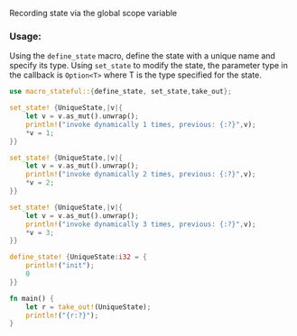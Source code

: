 Recording state via the global scope variable

### Usage:
Using the `define_state` macro, define the state with a unique name and specify its type. Using `set_state` to modify the state, the parameter type in the callback is `Option<T>` where T is the type specified for the state.


````rust
use macro_stateful::{define_state, set_state,take_out};

set_state! {UniqueState,|v|{
    let v = v.as_mut().unwrap();
    println!("invoke dynamically 1 times, previous: {:?}",v);
    *v = 1;
}}

set_state! {UniqueState,|v|{
    let v = v.as_mut().unwrap();
    println!("invoke dynamically 2 times, previous: {:?}",v);
    *v = 2;
}}

set_state! {UniqueState,|v|{
    let v = v.as_mut().unwrap();
    println!("invoke dynamically 3 times, previous: {:?}",v);
    *v = 3;
}}

define_state! {UniqueState:i32 = {
    println!("init");
    0
}}

fn main() {
    let r = take_out!(UniqueState);
    println!("{r:?}");
}

````

